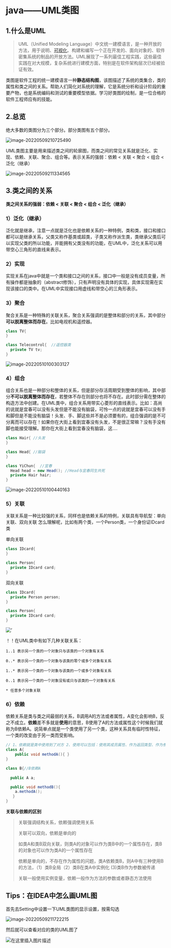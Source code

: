 # java——UML类图

## 1.什么是UML

> UML（Unified Modeling Language）中文统一建模语言，是一种开放的方法，用于说明、[可视化](https://so.csdn.net/so/search?q=可视化&spm=1001.2101.3001.7020)、构建和编写一个正在开发的、面向对象的、软件密集系统的制品的开放方法。UML展现了一系列最佳工程实践，这些最佳实践在对大规模，复杂系统进行建模方面，特别是在软件架构层次已经被验证有效。

类图是软件工程的统一建模语言一种**静态结构图**，该图描述了系统的类集合，类的属性和类之间的关系。帮助人们简化对系统的理解，它是系统分析和设计阶段的重要产物，也是系统编码和测试的重要模型依据。学习好类图的绘制，是一位合格的软件工程师应有的技能。

## 2.总览

绝大多数的类图分为三个部分。部分类图有五个部分。

![image-20220509210725490](https://typora-imagehost-1308499275.cos.ap-shanghai.myqcloud.com/old/5/202205092107677.png)

UML类图主要是用来描述类之间的轮廓图，而类之间的常见关系就是泛化、实现、依赖、关联、聚合、组合等。表示关系的强弱：依赖 < 关联 < 聚合 < 组合 < 泛化（继承）

![image-20220509211334565](https://typora-imagehost-1308499275.cos.ap-shanghai.myqcloud.com/old/5/202205092113668.png)

## 3.类之间的关系

**类之间关系的强弱：依赖 < 关联 < 聚合 < 组合 < 泛化（继承）**

### 1）泛化（继承）

泛化就是继承，注意一点就是泛化也是依赖关系的一种特例，类和类，接口和接口都可以是继承关系，父类又称作基类或超类，子类又称作派生类，类继承父类后可以实现父类的所以功能，并能拥有父类没有的功能，在UML中，泛化关系可以用带空心三角形的直线来表示。

### 2）实现

实现关系在java中就是一个类和接口之间的关系，接口中一般是没有成员变量，所有操作都是抽象的（abstract修饰），只有声明没有具体的实现，具体实现需在实现该接口的类中。在UML中实现接口用虚线和带空心的三角形表示。

### 3）聚合

聚合关系是一种特殊的关联关系，聚合关系强调的是整体和部分的关系，其中部分**可以脱离整体而存在**。比如电视机和遥控器。

```java
class TV{
}

class Telecontrol{  //遥控器类
  private TV tv;
}
```

![image-20220510100303127](https://typora-imagehost-1308499275.cos.ap-shanghai.myqcloud.com/old/5/202205101003206.png)

### 4）组合

组合关系也是一种部分和整体的关系，但是部分存活周期受到整体的影响，其中部分**不可以脱离整体而存在**，若整体不存在则部分也将不存在。此时部分需在整体的构造方法中创建。在UML类中，组合关系用带实心菱形的直线表示。比如：高尚的说就是宜春可以没有头发但是不能没有脑袋，可怜一点的说就是宜春可以没有手和脚但是不能没有脑袋！头发、手、脚这些并不是必须要有的，组合强调的是不可分离而可以存在！如果你在大街上看到宜春没有头发，不是很正常嘛？没有手没有脚也能接受理解。那你在大街上看到宜春没有脑袋，这....

```java
class Hair{ //头发
}

class Head{ //脑袋
}

class YiChun{  //宜春
  Head head = new Head(); //Head与宜春同生共死
  private Hair hair;
}
```

![image-20220510100440163](https://typora-imagehost-1308499275.cos.ap-shanghai.myqcloud.com/old/5/202205101004213.png)

### 5）关联

关联关系是一种比较强的关系，同样也是依赖关系的特例，关联具有导航型：单向关联、双向关联 怎么理解呢，比如有两个类，一个Person类，一个身份证IDcard类

单向关联

```java
class IDcard{
}

class Person{
  private IDcard card;
}
```

双向关联

```java
class IDcard{
  private Person person;
}

class Person{
  private IDcard card;
}
```

![’](https://typora-imagehost-1308499275.cos.ap-shanghai.myqcloud.com/old/5/202205101006010.webp)

！！在UML类中有如下几种关联关系：

```
1..1 表示另一个类的一个对象只与该类的一个对象有关系

0..* 表示另一个类的一个对象与该类的零个或多个对象有关系

1..* 表示另一个类的一个对象与该类的一个或多个对象有关系

0..1 表示另一个类的一个对象没有或只与该类的一个对象有关系

* 任意多个对象关联
```

### 6）依赖

依赖关系是类与类之间最弱的关系，B调用A的方法或者属性，A变化会影响B，反之不成立。**依赖**差不多就是**使用**的意思，B使用了A的方法或属性这个时候我们就称为B依赖A。说简单点就是一个类使用了另一个类，这种关系具有临时性特征，一个类的改变由于另一类而受影响。

```java
// 1、依赖就是类中使用到了对方 2、使用可以包括：使用其成员属性、作为返回类型、作为参数类型、方法中使用到
class A{
    public void methodA(){ }
}

class B{//B依赖A
    
  public A a;

  public void methodB(){
    a.methodA();
   }
}
```

**关联与依赖的区别**

>   关联强调结构关系，依赖强调使用关系
>
>   关联可以双向，依赖是单向的
>
>   如类A和类B双向关联，则类A的对象可以作为类B中的一个属性存在，类B的对象也可以作为类A的一个属性存在
>
>   依赖是单向的，不存在作为属性的问题，类A依赖类B，则A中有三种使用B的方法，（1）类B全局（2）类B在类A中实例化    (3)类B作为参数被传递
>
>   关联一般使用实例变量，依赖一般作为方法的参数或者静态方法使用

## Tips：在IDEA中怎么画UML图

首先去Setting中设置一下UML类图的显示设置，按需勾选

![image-20220509211722215](https://typora-imagehost-1308499275.cos.ap-shanghai.myqcloud.com/old/5/202205092117408.png)

然后就可以查看对应的类的UML图了

![在这里插入图片描述](https://typora-imagehost-1308499275.cos.ap-shanghai.myqcloud.com/old/5/202205092118564.webp)